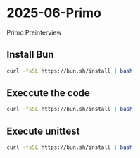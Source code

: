 # 2025-06-Primo
Primo Preinterview

## Install Bun

```sh
curl -fsSL https://bun.sh/install | bash
```

## Execcute the code

```sh
curl -fsSL https://bun.sh/install | bash
```

## Execute unittest

```sh
curl -fsSL https://bun.sh/install | bash
```
